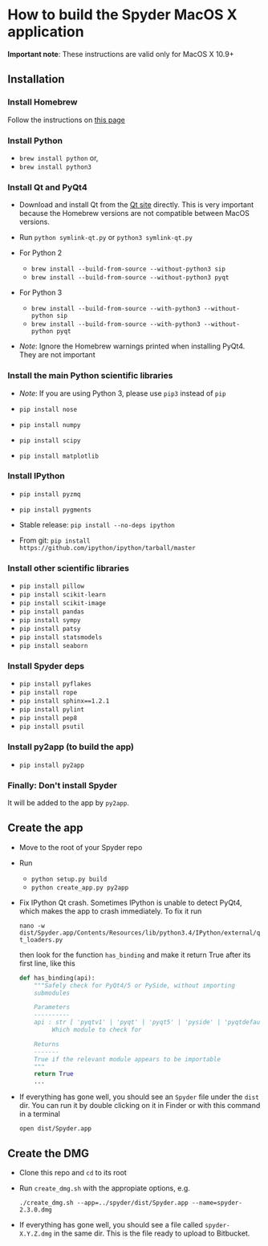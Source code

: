 
# How to build the Spyder MacOS X application

**Important note**: These instructions are valid only for MacOS X 10.9+

## Installation

### Install Homebrew

Follow the instructions on [this page](http://brew.sh/)

### Install Python

* `brew install python` or,
* `brew install python3`

### Install Qt and PyQt4

* Download and install Qt from the [Qt site](http://download.qt.io/archive/qt/4.8/4.8.6/)
  directly. This is very important because the Homebrew versions are not compatible between
  MacOS versions.

* Run `python symlink-qt.py` or `python3 symlink-qt.py`

* For Python 2

  * `brew install --build-from-source --without-python3 sip`
  * `brew install --build-from-source --without-python3 pyqt`

* For Python 3

  * `brew install --build-from-source --with-python3 --without-python sip`
  * `brew install --build-from-source --with-python3 --without-python pyqt`

* *Note*: Ignore the Homebrew warnings printed when installing PyQt4. They are
  not important

### Install the main Python scientific libraries

* *Note*: If you are using Python 3, please use `pip3` instead of `pip`

* `pip install nose`
* `pip install numpy`
* `pip install scipy`
* `pip install matplotlib`

### Install IPython

* `pip install pyzmq`
* `pip install pygments`

* Stable release: `pip install --no-deps ipython`
* From git: `pip install https://github.com/ipython/ipython/tarball/master`

### Install other scientific libraries

* `pip install pillow`
* `pip install scikit-learn`
* `pip install scikit-image`
* `pip install pandas`
* `pip install sympy`
* `pip install patsy`
* `pip install statsmodels`
* `pip install seaborn`

### Install Spyder deps

* `pip install pyflakes`
* `pip install rope`
* `pip install sphinx==1.2.1`
* `pip install pylint`
* `pip install pep8`
* `pip install psutil`

### Install py2app (to build the app)

* `pip install py2app`

### Finally: Don't install Spyder

It will be added to the app by `py2app`.


## Create the app

* Move to the root of your Spyder repo

* Run
  
    * `python setup.py build`
    * `python create_app.py py2app`

* Fix IPython Qt crash. Sometimes IPython is unable to detect PyQt4, which
  makes the app to crash immediately. To fix it run

  `nano -w dist/Spyder.app/Contents/Resources/lib/python3.4/IPython/external/qt_loaders.py`

  then look for the function `has_binding` and make it return True after its
  first line, like this

  ```python
  def has_binding(api):
      """Safely check for PyQt4/5 or PySide, without importing
      submodules

      Parameters
      ----------
      api : str [ 'pyqtv1' | 'pyqt' | 'pyqt5' | 'pyside' | 'pyqtdefault']
           Which module to check for

      Returns
      -------
      True if the relevant module appears to be importable
      """
      return True
      ...
  ```

* If everything has gone well, you should see an `Spyder` file under
  the `dist` dir. You can run it by double clicking on it in Finder or
  with this command in a terminal

    `open dist/Spyder.app`


## Create the DMG

* Clone this repo and `cd` to its root

* Run `create_dmg.sh` with the appropiate options, e.g.

    `./create_dmg.sh --app=../spyder/dist/Spyder.app --name=spyder-2.3.0.dmg`

* If everything has gone well, you should see a file called
  `spyder-X.Y.Z.dmg` in the same dir. This is the file ready to upload
  to Bitbucket.
